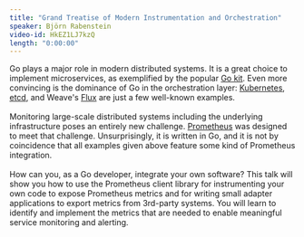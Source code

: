 ```yaml
---
title: "Grand Treatise of Modern Instrumentation and Orchestration"
speaker: Björn Rabenstein
video-id: HkEZ1LJ7kzQ
length: "0:00:00"
---
```

Go plays a major role in modern distributed systems. It is a great choice to implement microservices, as exemplified by the popular <a href="https://github.com/go-kit/kit">Go kit</a>. Even more convincing is the dominance of Go in the orchestration layer: <a href="http://kubernetes.io/" title="Kubernetes - Accelerate Your Delivery">Kubernetes</a>, <a href="https://coreos.com/etcd/">etcd</a>, and Weave's <a href="http://weaveworks.github.io/flux/">Flux</a> are just a few well-known examples.<br><br>Monitoring large-scale distributed systems including the underlying infrastructure poses an entirely new challenge. <a href="https://prometheus.io">Prometheus</a> was designed to meet that challenge. Unsurprisingly, it is written in Go, and it is not by coincidence that all examples given above feature some kind of Prometheus integration.<br><br>How can you, as a Go developer, integrate your own software? This talk will show you how to use the Prometheus client library for instrumenting your own code to expose Prometheus metrics and for writing small adapter applications to export metrics from 3rd-party systems. You will learn to identify and implement the metrics that are needed to enable meaningful service monitoring and alerting.